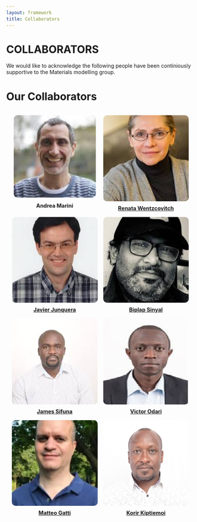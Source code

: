 ```yaml
---
layout: framework
title: Collaborators
---
```

<!-- <link rel="stylesheet" href="/assets/css/custom.css"> -->
<head>
    <style>
        abbr {
            text-decoration: none;
        }
        .member-name {
            text-align: center;
            font-size: 0.9rem;
            font-weight: bold;
            margin: 0;
        }
        .members-container {
            display: grid;
            grid-template-columns: repeat(auto-fit, minmax(200px, 1fr));
            gap: 15px;
            padding: 15px;
            justify-content: center;
        }
        .member {
            display: flex;
            flex-direction: column;
            align-items: center;
            min-height: 250px;
        }
        .member img {
            width: 100%;
            aspect-ratio: 1 / 1;  /* Forces square images */
            /* height: 200px; */ /* Fixed height to ensure uniformity */
            object-fit: cover;
            object-position: center;
            border-radius: 10px;
            margin-bottom: 10px;
            max-width: 100%;
        }
        @media (max-width: 600px) {
            .members-container {
                grid-template-columns: repeat(auto-fit, minmax(150px, 1fr));
            }
            .member img {
                height: 140px; /* Smaller height for mobile */
            }
        }
    </style>
</head>

# **COLLABORATORS**
We would like to acknowledge the following people have been continiously supportive to the Materials modelling group.

# **Our Collaborators**

<div class="members-container">
    <div class="member">
        <a href="#" target="_blank">
            <img src="assets/images/collaborators/AndreaMarini.jpeg" alt="Andrea Marini" >
        </a>
        <p class="member-name">Andrea Marini</p>
    </div>
    <!--%%%%%%%%%%%%-->
    <div class="member">
        <img src="assets/images/collaborators/RenataWentzcovitch.jpeg" alt="Renata Wentzcovitch">
        <p class="member-name">
            <a href="https://www.apam.columbia.edu/faculty/renata-wentzcovitch" target="_blank">
                Renata Wentzcovitch
            </a>
        </p>
    </div>
    <!--%%%%%%%%%%%%-->
    <div class="member">
        <img src="assets/images/collaborators/JavierJunquera.jpeg" alt="Javier Junquera" >
        <p class="member-name">
            <a href="https://personales.unican.es/junqueraj/" target="_blank">
                Javier Junquera
            </a>                
        </p>
    </div>
    <!--%%%%%%%%%%%%-->
    <div class="member">
        <img src="assets/images/collaborators/BiplapSinyal.jpeg" alt="Biplap Sinyal">
        <p class="member-name">
            <a href="https://www.uu.se/en/contact-and-organisation/staff?query=N1-83" target="_blank">
                Biplap Sinyal
            </a>
        </p>
    </div>
    <!--%%%%%%%%%%%%-->
    <div class="member">
        <img src="assets/images/collaborators/JamesSifuna.jpeg" alt="James Sifuna">
        <p class="member-name">
            <a href="https://cuea.edu/Science/?personnel=dr-james-sifuna" target="_blank">
                James Sifuna
            </a>
        </p>
    </div>
    <!--%%%%%%%%%%%%-->
    <div class="member">
        <img src="assets/images/collaborators/VicOdari.jpeg" alt="Victor Odari">
        <p class="member-name">
            <a href="https://www.mmust.ac.ke/staffprofiles/index.php/dr-benjamin-victor-odari" target="_blank">
                Victor Odari
            </a>
        </p>
    </div>
    <!--%%%%%%%%%%%%-->
    <div class="member">
        <img src="assets/images/collaborators/matteo_gatti.webp" alt="Matteo Gatti">
        <p class="member-name">
            <a href="https://etsf.polytechnique.fr/People/Matteo" target="_blank" > 
                Matteo Gatti
            </a>
        </p>
    </div>
    <!-- %%%%%%%%%%%%% -->
    <div class="member">
        <img src="assets/images/collaborators/KorirKiptiemoi.jpg" alt="Korir Kiptiemoi">
        <p class="member-name">
            <a href="http://profiles.mu.ac.ke/kiptiemoikorir/kiptiemoikorir" target="_blank" > 
                Korir Kiptiemoi
            </a>
        </p>
    </div>
</div> 